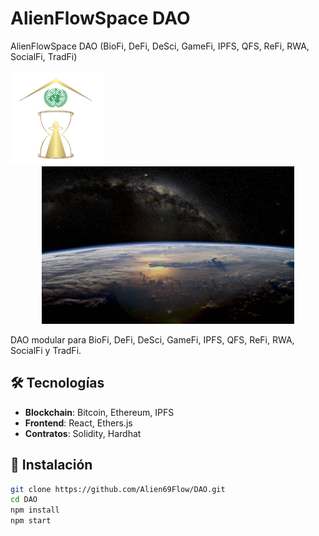 # AlienFlowSpace DAO
AlienFlowSpace DAO (BioFi, DeFi, DeSci, GameFi, IPFS, QFS, ReFi, RWA, SocialFi, TradFi)

<img src="public/images/logo.png" width="150" alt="Logo">

<div align="center">
  <img src="https://raw.githubusercontent.com/Alien69Flow/AlienFlowSpace-DAO/main/public/images/banner.jpg" width="80%" alt="Banner DAO">
</div>

DAO modular para BioFi, DeFi, DeSci, GameFi, IPFS, QFS, ReFi, RWA, SocialFi y TradFi.  

## 🛠️ Tecnologías  
- **Blockchain**: Bitcoin, Ethereum, IPFS  
- **Frontend**: React, Ethers.js  
- **Contratos**: Solidity, Hardhat  

## 🚀 Instalación  
```bash
git clone https://github.com/Alien69Flow/DAO.git  
cd DAO
npm install
npm start
